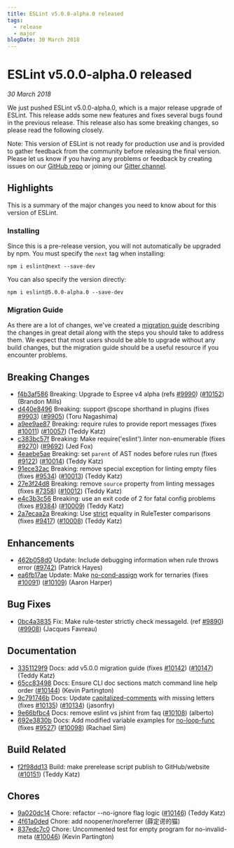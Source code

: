 ```yaml
---
title: ESLint v5.0.0-alpha.0 released
tags:
  - release
  - major
blogDate: 30 March 2018
---
```

# ESLint v5.0.0-alpha.0 released

_30 March 2018_

We just pushed ESLint v5.0.0-alpha.0, which is a major release upgrade of ESLint. This release adds some new features and fixes several bugs found in the previous release. This release also has some breaking changes, so please read the following closely.

Note: This version of ESLint is not ready for production use and is provided to gather feedback from the community before releasing the final version. Please let us know if you having any problems or feedback by creating issues on our [GitHub repo](https://github.com/eslint/eslint) or joining our [Gitter channel](https://gitter.im/eslint/eslint).

## Highlights

This is a summary of the major changes you need to know about for this version of ESLint.

### Installing

Since this is a pre-release version, you will not automatically be upgraded by npm. You must specify the `next` tag when installing:

```
npm i eslint@next --save-dev
```

You can also specify the version directly:

```
npm i eslint@5.0.0-alpha.0 --save-dev
```

### Migration Guide

As there are a lot of changes, we've created a [migration guide](/docs/5.0.0/user-guide/migrating-to-5.0.0) describing the changes in great detail along with the steps you should take to address them. We expect that most users should be able to upgrade without any build changes, but the migration guide should be a useful resource if you encounter problems.


## Breaking Changes


* [f4b3af586](https://github.com/eslint/eslint/commit/f4b3af586) Breaking: Upgrade to Espree v4 alpha (refs [#9990](https://github.com/eslint/eslint/issues/9990)) ([#10152](https://github.com/eslint/eslint/issues/10152)) (Brandon Mills)
* [d440e8496](https://github.com/eslint/eslint/commit/d440e8496) Breaking: support @scope shorthand in plugins (fixes [#9903](https://github.com/eslint/eslint/issues/9903)) ([#9905](https://github.com/eslint/eslint/issues/9905)) (Toru Nagashima)
* [a9ee9ae87](https://github.com/eslint/eslint/commit/a9ee9ae87) Breaking: require rules to provide report messages (fixes [#10011](https://github.com/eslint/eslint/issues/10011)) ([#10057](https://github.com/eslint/eslint/issues/10057)) (Teddy Katz)
* [c383bc57f](https://github.com/eslint/eslint/commit/c383bc57f) Breaking: Make require('eslint').linter non-enumerable (fixes [#9270](https://github.com/eslint/eslint/issues/9270)) ([#9692](https://github.com/eslint/eslint/issues/9692)) (Jed Fox)
* [4eaebe5ae](https://github.com/eslint/eslint/commit/4eaebe5ae) Breaking: set `parent` of AST nodes before rules run (fixes [#9122](https://github.com/eslint/eslint/issues/9122)) ([#10014](https://github.com/eslint/eslint/issues/10014)) (Teddy Katz)
* [91ece32ac](https://github.com/eslint/eslint/commit/91ece32ac) Breaking: remove special exception for linting empty files (fixes [#9534](https://github.com/eslint/eslint/issues/9534)) ([#10013](https://github.com/eslint/eslint/issues/10013)) (Teddy Katz)
* [27e3f24d8](https://github.com/eslint/eslint/commit/27e3f24d8) Breaking: remove `source` property from linting messages (fixes [#7358](https://github.com/eslint/eslint/issues/7358)) ([#10012](https://github.com/eslint/eslint/issues/10012)) (Teddy Katz)
* [e4c3b3c56](https://github.com/eslint/eslint/commit/e4c3b3c56) Breaking: use an exit code of 2 for fatal config problems (fixes [#9384](https://github.com/eslint/eslint/issues/9384)) ([#10009](https://github.com/eslint/eslint/issues/10009)) (Teddy Katz)
* [2a7ecaa2a](https://github.com/eslint/eslint/commit/2a7ecaa2a) Breaking: Use [strict](/docs/rules/strict) equality in RuleTester comparisons (fixes [#9417](https://github.com/eslint/eslint/issues/9417)) ([#10008](https://github.com/eslint/eslint/issues/10008)) (Teddy Katz)






## Enhancements


* [462b058d0](https://github.com/eslint/eslint/commit/462b058d0) Update: Include debugging information when rule throws error ([#9742](https://github.com/eslint/eslint/issues/9742)) (Patrick Hayes)
* [ea6fb17ae](https://github.com/eslint/eslint/commit/ea6fb17ae) Update: Make [no-cond-assign](/docs/rules/no-cond-assign) work for ternaries (fixes [#10091](https://github.com/eslint/eslint/issues/10091)) ([#10109](https://github.com/eslint/eslint/issues/10109)) (Aaron Harper)




## Bug Fixes


* [0bc4a3835](https://github.com/eslint/eslint/commit/0bc4a3835) Fix: Make rule-tester strictly check messageId. (ref [#9890](https://github.com/eslint/eslint/issues/9890)) ([#9908](https://github.com/eslint/eslint/issues/9908)) (Jacques Favreau)




## Documentation


* [3351129f9](https://github.com/eslint/eslint/commit/3351129f9) Docs: add v5.0.0 migration guide (fixes [#10142](https://github.com/eslint/eslint/issues/10142)) ([#10147](https://github.com/eslint/eslint/issues/10147)) (Teddy Katz)
* [65cc83498](https://github.com/eslint/eslint/commit/65cc83498) Docs: Ensure CLI doc sections match command line help order ([#10144](https://github.com/eslint/eslint/issues/10144)) (Kevin Partington)
* [9c791746b](https://github.com/eslint/eslint/commit/9c791746b) Docs: Update [capitalized-comments](/docs/rules/capitalized-comments) with missing letters (fixes [#10135](https://github.com/eslint/eslint/issues/10135)) ([#10134](https://github.com/eslint/eslint/issues/10134)) (jasonfry)
* [9e66bfbc4](https://github.com/eslint/eslint/commit/9e66bfbc4) Docs: remove eslint vs jshint from faq ([#10108](https://github.com/eslint/eslint/issues/10108)) (alberto)
* [692e3830b](https://github.com/eslint/eslint/commit/692e3830b) Docs: Add modified variable examples for [no-loop-func](/docs/rules/no-loop-func) (fixes [#9527](https://github.com/eslint/eslint/issues/9527)) ([#10098](https://github.com/eslint/eslint/issues/10098)) (Rachael Sim)






## Build Related


* [f2f98dd13](https://github.com/eslint/eslint/commit/f2f98dd13) Build: make prerelease script publish to GitHub/website ([#10151](https://github.com/eslint/eslint/issues/10151)) (Teddy Katz)




## Chores


* [9a020dc14](https://github.com/eslint/eslint/commit/9a020dc14) Chore: refactor --no-ignore flag logic ([#10146](https://github.com/eslint/eslint/issues/10146)) (Teddy Katz)
* [4f61a0ded](https://github.com/eslint/eslint/commit/4f61a0ded) Chore: add noopener/noreferrer (薛定谔的猫)
* [837edc7c0](https://github.com/eslint/eslint/commit/837edc7c0) Chore: Uncommented test for empty program for no-invalid-meta ([#10046](https://github.com/eslint/eslint/issues/10046)) (Kevin Partington)
